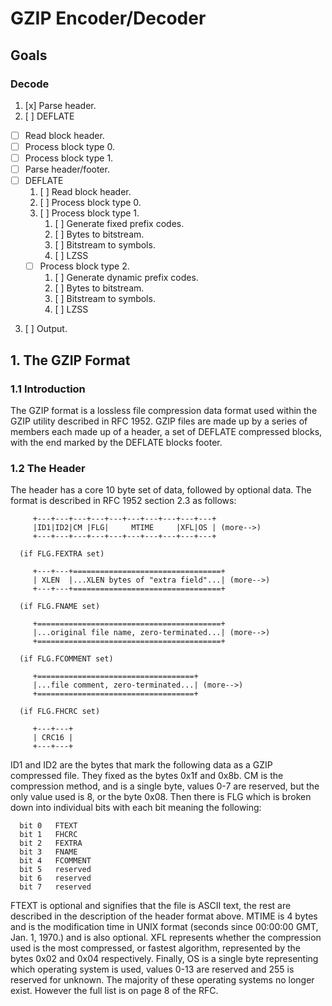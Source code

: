 # GZIP Encoder/Decoder

## Goals
### Decode
1. [x] Parse header.
2. [ ] DEFLATE
  - [ ] Read block header.
  - [ ] Process block type 0.
  - [ ] Process block type 1.
- [ ] Parse header/footer.
- [ ] DEFLATE
  1. [ ] Read block header.
  2. [ ] Process block type 0.
  3. [ ] Process block type 1.
      1. [ ] Generate fixed prefix codes.
      2. [ ] Bytes to bitstream.
      3. [ ] Bitstream to symbols.
      4. [ ] LZSS
  - [ ] Process block type 2.
      1. [ ] Generate dynamic prefix codes.
      2. [ ] Bytes to bitstream.
      3. [ ] Bitstream to symbols.
      4. [ ] LZSS
3. [ ] Output.

## 1. The GZIP Format
### 1.1 Introduction
The GZIP format is a lossless file compression data format used within the GZIP utility
described in RFC 1952. GZIP files are made up by a series of members each made up of
a header, a set of DEFLATE compressed blocks, with the end marked 
by the DEFLATE blocks footer.
### 1.2 The Header
The header has a core 10 byte set of data, followed by optional data. The format 
is described in RFC 1952 section 2.3 as follows: 

         +---+---+---+---+---+---+---+---+---+---+
         |ID1|ID2|CM |FLG|     MTIME     |XFL|OS | (more-->)
         +---+---+---+---+---+---+---+---+---+---+

      (if FLG.FEXTRA set)

         +---+---+=================================+
         | XLEN  |...XLEN bytes of "extra field"...| (more-->)
         +---+---+=================================+

      (if FLG.FNAME set)

         +=========================================+
         |...original file name, zero-terminated...| (more-->)
         +=========================================+

      (if FLG.FCOMMENT set)

         +===================================+
         |...file comment, zero-terminated...| (more-->)
         +===================================+

      (if FLG.FHCRC set)

         +---+---+
         | CRC16 |
         +---+---+

ID1 and ID2 are the bytes that mark the following data as a GZIP compressed file.
They fixed as the bytes 0x1f and 0x8b. CM is the compression method, and is a single
byte, values 0-7 are reserved, but the only value used is 8, or the byte 0x08. Then
there is FLG which is broken down into individual bits with each bit meaning the 
following:

      bit 0   FTEXT
      bit 1   FHCRC
      bit 2   FEXTRA
      bit 3   FNAME
      bit 4   FCOMMENT
      bit 5   reserved
      bit 6   reserved
      bit 7   reserved

FTEXT is optional and signifies that the file is ASCII text, the rest are described
in the description of the header format above. MTIME is 4 bytes and is the modification
time in UNIX format (seconds since 00:00:00 GMT, Jan. 1, 1970.) and is also optional.
XFL represents whether the compression used is the most compressed, or fastest algorithm,
represented by the bytes 0x02 and 0x04 respectively. Finally, OS is a single byte representing
which operating system is used, values 0-13 are reserved and 255 is reserved for 
unknown. The majority of these operating systems no longer exist. However the full list is on page 
8 of the RFC. 
